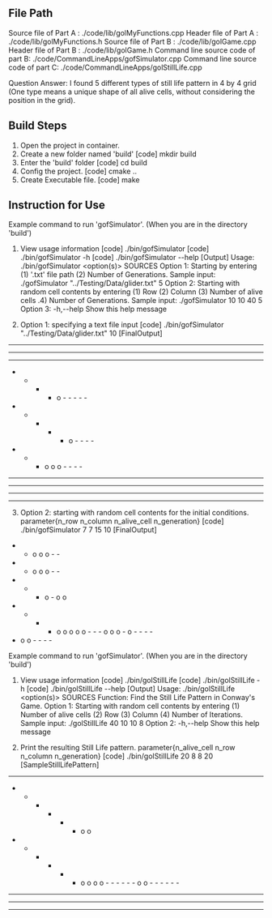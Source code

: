 File Path
-----------------------

Source file of Part A : ./code/lib/golMyFunctions.cpp
Header file of Part A : ./code/lib/golMyFunctions.h
Source file of Part B : ./code/lib/golGame.cpp
Header file of Part B : ./code/lib/golGame.h
Command line source code of part B: ./code/CommandLineApps/gofSimulator.cpp
Command line source code of part C: ./code/CommandLineApps/golStillLife.cpp

Question Answer:
I found 5 different types of still life pattern in 4 by 4 grid (One type means a unique shape of all alive cells, without considering the position in the grid).


Build Steps
-----------------------

1. Open the project in container.
2. Create a new folder named 'build' [code] mkdir build
3. Enter the 'build' folder [code] cd build
4. Config the project. [code] cmake ..
5. Create Executable file. [code] make


Instruction for Use
-----------------------

Example command to run 'gofSimulator'. (When you are in the directory 'build')

1. View usage information
[code] ./bin/gofSimulator
[code] ./bin/gofSimulator -h
[code] ./bin/gofSimulator --help
[Output]
Usage: ./bin/gofSimulator <option(s)> SOURCES 
Option 1:
        Starting by entering (1) '.txt' file path (2)  Number of Generations. 
        Sample input:    ./gofSimulator "../Testing/Data/glider.txt" 5
Option 2:
        Starting with random cell contents by entering (1) Row (2) Column (3) Number of alive cells .4) Number of Generations. 
        Sample input:    ./gofSimulator 10 10 40 5 
Option 3:
        -h,--help               Show this help message

2. Option 1: specifying a text file input
[code] ./bin/gofSimulator "../Testing/Data/glider.txt" 10
[FinalOutput]
- - - - - - - - - -
- - - - - - - - - -
- - - - - - - - - -
- - - - o - - - - -
- - - - - o - - - -
- - - o o o - - - -
- - - - - - - - - -
- - - - - - - - - -
- - - - - - - - - -
- - - - - - - - - -

3. Option 2: starting with random cell contents for the initial conditions. parameter{n_row n_column n_alive_cell n_generation}
[code] ./bin/gofSimulator 7 7 15 10
[FinalOutput]
- - o o o - -
- - o o o - -
- - - o - o o
- - - - o o o
o o - - - o o
o - o - - - -
- o o - - - -

Example command to run 'gofSimulator'. (When you are in the directory 'build')

1. View usage information
[code] ./bin/golStillLife
[code] ./bin/golStillLife -h
[code] ./bin/golStillLife --help
[Output]
Usage: ./bin/golStillLife <option(s)> SOURCES 
Function: Find the Still Life Pattern in Conway's Game. 
Option 1:
        Starting with random cell contents by entering (1) Number of alive cells (2) Row (3) Column (4) Number of Iterations. 
        Sample input:    ./golStillLife 40 10 10 8 
Option 2:
        -h,--help               Show this help message

2. Print the resulting Still Life pattern. parameter{n_alive_cell n_row n_column n_generation}
[code] ./bin/golStillLife 20 8 8 20
[SampleStillLifePattern]
- - - - - - - -
- - - - - - o o
- - - - - - o o
o o - - - - - -
o o - - - - - -
- - - - - - - -
- - - - - - - -
- - - - - - - -

